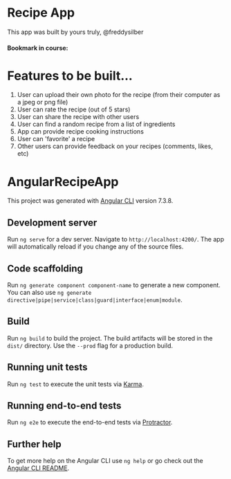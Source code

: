 # Recipe App
This app was built by yours truly, @freddysilber

#### Bookmark in course:

# Features to be built...
1. User can upload their own photo for the recipe (from their computer as a jpeg or png file)
2. User can rate the recipe (out of 5 stars)
2. User can share the recipe with other users
4. User can find a random recipe from a list of ingredients
5. App can provide recipe cooking instructions
6. User can 'favorite' a recipe
7. Other users can provide feedback on your recipes (comments, likes, etc)


# AngularRecipeApp

This project was generated with [Angular CLI](https://github.com/angular/angular-cli) version 7.3.8.

## Development server

Run `ng serve` for a dev server. Navigate to `http://localhost:4200/`. The app will automatically reload if you change any of the source files.

## Code scaffolding

Run `ng generate component component-name` to generate a new component. You can also use `ng generate directive|pipe|service|class|guard|interface|enum|module`.

## Build

Run `ng build` to build the project. The build artifacts will be stored in the `dist/` directory. Use the `--prod` flag for a production build.

## Running unit tests

Run `ng test` to execute the unit tests via [Karma](https://karma-runner.github.io).

## Running end-to-end tests

Run `ng e2e` to execute the end-to-end tests via [Protractor](http://www.protractortest.org/).

## Further help

To get more help on the Angular CLI use `ng help` or go check out the [Angular CLI README](https://github.com/angular/angular-cli/blob/master/README.md).
